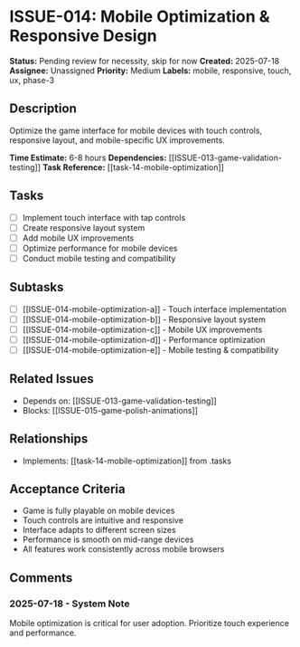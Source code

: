 # ISSUE-014: Mobile Optimization & Responsive Design

**Status:** Pending review for necessity, skip for now
**Created:** 2025-07-18
**Assignee:** Unassigned
**Priority:** Medium
**Labels:** mobile, responsive, touch, ux, phase-3

## Description

Optimize the game interface for mobile devices with touch controls, responsive layout, and mobile-specific UX improvements.

**Time Estimate:** 6-8 hours
**Dependencies:** [[ISSUE-013-game-validation-testing]]
**Task Reference:** [[task-14-mobile-optimization]]

## Tasks

- [ ] Implement touch interface with tap controls
- [ ] Create responsive layout system
- [ ] Add mobile UX improvements
- [ ] Optimize performance for mobile devices
- [ ] Conduct mobile testing and compatibility

## Subtasks

- [ ] [[ISSUE-014-mobile-optimization-a]] - Touch interface implementation
- [ ] [[ISSUE-014-mobile-optimization-b]] - Responsive layout system
- [ ] [[ISSUE-014-mobile-optimization-c]] - Mobile UX improvements
- [ ] [[ISSUE-014-mobile-optimization-d]] - Performance optimization
- [ ] [[ISSUE-014-mobile-optimization-e]] - Mobile testing & compatibility

## Related Issues

- Depends on: [[ISSUE-013-game-validation-testing]]
- Blocks: [[ISSUE-015-game-polish-animations]]

## Relationships

- Implements: [[task-14-mobile-optimization]] from .tasks

## Acceptance Criteria

- Game is fully playable on mobile devices
- Touch controls are intuitive and responsive
- Interface adapts to different screen sizes
- Performance is smooth on mid-range devices
- All features work consistently across mobile browsers

## Comments

### 2025-07-18 - System Note

Mobile optimization is critical for user adoption. Prioritize touch experience and performance.
